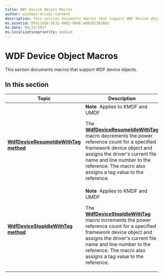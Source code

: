 ```yaml
---
title: WDF Device Object Macros
author: windows-driver-content
description: This section documents macros that support WDF device objects.
ms.assetid: D91C16EB-5E31-4AB2-984E-A0B35C3B1BA1
ms.date: 08/23/2017
ms.localizationpriority: medium
---
```


# WDF Device Object Macros


This section documents macros that support WDF device objects.

## In this section


<table>
<colgroup>
<col width="50%" />
<col width="50%" />
</colgroup>
<thead>
<tr class="header">
<th>Topic</th>
<th>Description</th>
</tr>
</thead>
<tbody>
<tr class="odd">
<td><p><a href="wdfdeviceresumeidlewithtag.md" data-raw-source="[&lt;strong&gt;WdfDeviceResumeIdleWithTag method&lt;/strong&gt;](wdfdeviceresumeidlewithtag.md)"><strong>WdfDeviceResumeIdleWithTag method</strong></a></p></td>
<td><div class="alert">
<strong>Note</strong>  Applies to KMDF and UMDF
</div>
<div>
 
</div>
<p>The <a href="wdfdeviceresumeidlewithtag.md" data-raw-source="[&lt;strong&gt;WdfDeviceResumeIdleWithTag&lt;/strong&gt;](wdfdeviceresumeidlewithtag.md)"><strong>WdfDeviceResumeIdleWithTag</strong></a> macro decrements the power reference count for a specified framework device object and assigns the driver&#39;s current file name and line number to the reference. The macro also assigns a tag value to the reference.</p></td>
</tr>
<tr class="even">
<td><p><a href="wdfdevicestopidlewithtag.md" data-raw-source="[&lt;strong&gt;WdfDeviceStopIdleWithTag method&lt;/strong&gt;](wdfdevicestopidlewithtag.md)"><strong>WdfDeviceStopIdleWithTag method</strong></a></p></td>
<td><div class="alert">
<strong>Note</strong>  Applies to KMDF and UMDF
</div>
<div>
 
</div>
<p>The <a href="wdfdevicestopidlewithtag.md" data-raw-source="[&lt;strong&gt;WdfDeviceStopIdleWithTag&lt;/strong&gt;](wdfdevicestopidlewithtag.md)"><strong>WdfDeviceStopIdleWithTag</strong></a> macro increments the power reference count for a specified framework device object and assigns the driver&#39;s current file name and line number to the reference. The macro also assigns a tag value to the reference.</p></td>
</tr>
</tbody>
</table>

 

 

 







